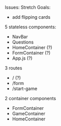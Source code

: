 Issues:
Stretch Goals:
- add flipping cards

5 stateless components:
- NavBar
- Questions
- HomeContainer (?)
- FormContainer (?)
- App.js (?)

3 routes
- / (?)
- /form
- /start-game

2 container components
- FormContainer
- GameContainer
- HomeContainer